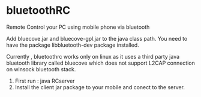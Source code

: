 bluetoothRC
===========

Remote Control your PC using mobile phone via bluetooth

Add bluecove.jar and bluecove-gpl.jar to the java class path.
You need to have the package libbluetooth-dev package installed.

Currently , bluetoothrc works only on linux as it uses a third party java bluetooth library called bluecove
which does not support L2CAP connection on winsock bluetooth stack.

1. First run :
  java RCserver
2. Install the client jar package to your mobile and conect to the server.

